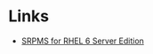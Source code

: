 Links
=====

* [SRPMS for RHEL 6 Server Edition](http://ftp.redhat.com/pub/redhat/linux/enterprise/6Server/en/os/SRPMS/)

